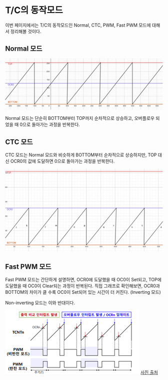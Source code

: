 # T/C의 동작모드

이번 페이지에서는 T/C의 동작모드인 Normal, CTC, PWM, Fast PWM 모드에 대해서 정리해볼 것이다.

## Normal 모드

![직접 그린 Normal 모드](./normal_mode_graph.png)

Normal 모드는 단순히 BOTTOM부터 TOP까지 순차적으로 상승하고, 오버플로우 되었을 때 0으로 돌아가는 과정을 반복한다.

## CTC 모드

CTC 모드는 Normal 모드와 비슷하게 BOTTOM부터 순차적으로 상승하지만, TOP 대신 OCR0의 값에 도달하면 0으로 돌아가는 과정을 반복한다.

![직접 그린 CTC 모드](./ctc_mode_graph.png)

## Fast PWM 모드

Fast PWM 모드는 간단하게 설명하면, OCR0에 도달했을 때 OC0이 Set되고, TOP에 도달했을 때 OC0이 Clear되는 과정이 반복된다. 직접 그래프로 확인해보면, OCR0과 BOTTOM의 차이가 클 수록 OC0이 Set되어 있는 시간이 더 커진다. (Inverting 모드)

Non-inverting 모드는 이와 반대이다.

![Fast PWM 모드](./fast_pwm_mode_diagram.png)
[사진 출처](https://maloveforme.tistory.com/256)

